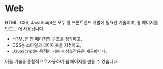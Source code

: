 # Web

HTML, CSS, JavaScript는 모두 웹 프론트엔드 개발에 필요한 기술이며, 웹 페이지를 만드는 데 사용됩니다.&#x20;

* HTML은 웹 페이지의 구조를 정의하고,&#x20;
* CSS는 스타일과 레이아웃을 지정하고,&#x20;
* JavaScript는 동적인 기능과 상호작용을 제공합니다.&#x20;

이들 기술을 종합적으로 사용하여 웹 페이지를 만들 수 있습니다.
